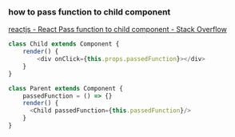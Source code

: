 ### how to pass function to child component 


[reactjs - React Pass function to child component - Stack Overflow](https://stackoverflow.com/questions/48407785/react-pass-function-to-child-component "reactjs - React Pass function to child component - Stack Overflow")


 

```js
class Child extends Component {
    render() {
        <div onClick={this.props.passedFunction}></div>
    }
}

class Parent extends Component {
    passedFunction = () => {}
    render() {
      <Child passedFunction={this.passedFunction}/>
    }
}
```
